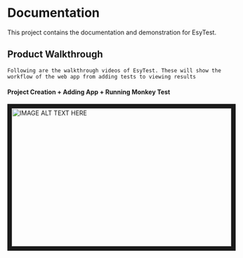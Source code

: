 # Documentation
   This project contains the documentation and demonstration for EsyTest.

## Product Walkthrough
    Following are the walkthrough videos of EsyTest. These will show the workflow of the web app from adding tests to viewing results
    
#### Project Creation + Adding App + Running Monkey Test
<a href="http://www.youtube.com/watch?feature=player_embedded&v=aW9vfMouv-k
" target="_blank"><img src="http://img.youtube.com/vi/aW9vfMouv-k/1.jpg" 
alt="IMAGE ALT TEXT HERE" width="500" height="315" border="10" /></a>
